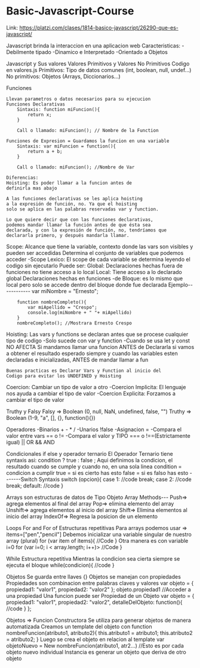 # Basic-Javascript-Course
Link: https://platzi.com/clases/1814-basico-javascript/26290-que-es-javascript/

Javascript brinda la interaccion en una aplicacion web
Caracteristicas:
    -Debilmente tipado
    -Dinamico e Interpretado
    -Orientado a Objetos

Javascript y Sus valores
Valores Primitivos y Valores No Primitivos
Codigo en valores.js
    Primitivos: Tipo de datos comunes (int, boolean, null, undef...)
    No primitivos: Objetos (Arrays, Diccionarios...)

Funciones 

    Llevan parametros o datos necesarios para su ejecucion
    Funciones Declarativas
        Sintaxis: function miFuncion(){
            return x;
        }

        Call o llamado: miFuncion(); // Nombre de la Function

    Funciones de Expresion = Guardamos la funcion en una variable
        Sintaxis: var miFuncion = function(){
            return a + b;
        }

        Call o llamado: miFuncion(); //Nombre de Var

    Diferencias:
    Hoisting: Es poder llamar a la funcion antes de 
    definirla mas abajo

    A las funciones declarativas se les aplica hoisting 
    a la expresión de función, no. Ya que el hoisting 
    solo se aplica en las palabras reservadas var y function.

    Lo que quiere decir que con las funciones declarativas,
    podemos mandar llamar la función antes de que ésta sea
    declarada, y con la expresión de función, no, tendríamos que
    declararla primero, y después mandarla llamar.

Scope: Alcance que tiene la variable, contexto donde las vars
        son visibles y pueden ser accedidas
        Determina el conjunto de variables que podemos acceder
        -Scope Lexico: El scope de cada variable se determina
        leyendo el codigo sin ejecutarlo
    Puede ser:
        Global: Declaraciones hechas fuera de funciones 
                no tiene acceso a lo local
        Local: Tiene acceso a lo declarado global
                Declaraciones hechas en funciones
                -de Bloque: es lo mismo que local pero solo 
                se accede dentro del bloque donde fue declarada
        Ejemplo------------
        var miNombre = "Ernesto";

        function nombreCompleto(){
            var miApellido = "Crespo";
            console.log(miNombre + " "+ miApellido)
        }
        nombreCompleto(); //Mostrara Ernesto Crespo
    
Hoisting: Las vars y functions se declaran antes que se procese
            cualquier tipo de codigo
        -Solo sucede con var y function
        -Cuando se usa let y const NO AFECTA
    Si mandamos llamar una funcion ANTES de Declararla si vamos a 
    obtener el resultado esperado siempre y cuando las variables 
    esten declaradas e inicializadas, ANTES de mandar llamar a fun

    Buenas practicas es Declarar Vars y Function al inicio del
    Codigo para evitar los UNDEFINED y Hoisting

Coercion: Cambiar un tipo de valor a otro
    -Coercion Implicita: El lenguaje nos ayuda a cambiar el tipo de valor
    -Coercion Explicita: Forzamos a cambiar el tipo de valor 

Truthy y Falsy
    Falsy  => Boolean (0, null, NaN, undefined, false, "")
    Truthy => Boolean (1-9, "a", [], {}, function(){})

Operadores
    -Binarios + - * / 
    -Unarios !false 
    -Asignacion = 
    -Compara el valor entre vars ==  o !=
        -Compara el valor y TIPO === o !==(Estrictamente igual)
        || OR && AND 

Condicionales 
    if else y operador ternario
    El Operador Ternario tiene syntaxis asi:
        condition ? true : false ; 
        Aqui definimos la condicion, el resultado cuando se cumple 
        y cuando no, en una sola linea
        condition = condicion a cumplir
        true = si es cierto has esto
        false = si es falso has esto
-------Switch
    Syntaxis
    switch (opcion){
        case 1: 
            //code
            break;
        case 2:
            //code
            break;
        default:
            //code
    }

Arrays son estructuras de datos de Tipo Objeto
    Array Methods---
    Push=> agrega elementos al final del array
    Pop=> elimina elemento del array
    Unshift=> agrega elementos al inicio del array
    Shift=> Elimina elementos al inicio del array
    IndexOf=> Regresa la posicion de un elemento

Loops For and For of Estructuras repetitivas
    Para arrays podemos usar => items=["pen","pencil"]
    Debemos inicializar una variable singular de nuestro array (plural)
    for (var item of items){
        //Code
    }
    Otra manera es con variable i=0
    for (var i=0; i < array.length; i++)>
        //Code
    }

While Estructura repetitiva
    Mientras la condicion sea cierta siempre se ejecuta el bloque
    while(condicion){
    //code
}

Objetos
    Se guarda entre llaves {}
    Objetos se manejan con propiedades
    Propiedades son combinacion entre palabras claves y valores 
    var objeto = {
        propiedad1: "valor1",
        propiedad2: "valor2"
    };
    objeto.propiedad1 //Acceder a una propiedad
    Una funcion puede ser Propiedad de un Objeto
    var objeto = {
        propiedad1: "valor1",
        propiedad2: "valor2",
        detalleDelObjeto: function(){
            //code
        }
    };

Objetos => Funcion Constructora
    Se utiliza para generar objetos de manera automatizada
    Creamos un template del objeto con 
    function nombreFuncion(atributo1, atributo2){
    this.atributo1 = atributo1;
    this.atributo2 = atributo2;
    }
    Luego se crea el objeto en relacion al template
    var objetoNuevo = New nombreFuncion(atributo1, atr2...) 
    //Esto es por cada objeto nuevo individual
    Instancia es generar un objeto que deriva de otro objeto
